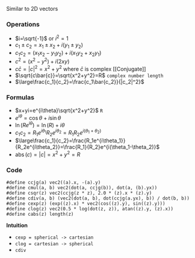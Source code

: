 Similar to 2D vectors
### Operations
- $i=\sqrt{-1}$ or $i^2=1$
- $c_1\pm c_2=x_1\pm x_2+i(y_1\pm y_2)$
- $c_1c_2=(x_1x_2-y_1y_2)+i(x_1y_2+x_2y_1)$
- $c^2=(x^2-y^2)+i(2xy)$
- $c\bar{c}=|c|^2=x^2+y^2$  where $\bar{c}$ is complex [[Conjugate]]
- $\sqrt{c\bar{c}}=\sqrt{x^2+y^2}=R$ `complex number length`
- $\large\frac{c_1}{c_2}=\frac{c_1\bar{c_2}}{|c_2|^2}$
### Formulas
- $x+yi=e^{i\theta}\sqrt{x^2+y^2}$ `R`
- $e^{i\theta}=\cos\theta+i\sin\theta$
- $\ln(Re^{i\theta})=\ln(R)+i\theta$
- $c_1c_2=R_1e^{i\theta_1}R_2e^{i\theta_2}=R_1R_2e^{i(\theta_1+\theta_2)}$
- $\large\frac{c_1}{c_2}=\frac{R_1e^{i\theta_1}}{R_2e^{i\theta_2}}=\frac{R_1}{R_2}e^{i(\theta_1-\theta_2)}$
- $\operatorname{abs}(c)=|c|=x^2+y^2=R$
### Code
```
#define ccjg(a) vec2((a).x, -(a).y)
#define cmul(a, b) vec2(dot(a, ccjg(b)), dot(a, (b).yx))
#define csqr(z) vec2(ccjg(z * z), 2.0 * (z).x * (z).y)
#define cdiv(a, b) (vec2(dot(a, b), dot(ccjg(a.yx), b)) / dot(b, b))
#define cexp(z) (exp((z).x) * vec2(cos((z).y), sin((z).y)))
#define clog(z) vec2(0.5 * log(dot(z, z)), atan((z).y, (z).x))
#define cabs(z) length(z)
```
**Intuition**
- `cexp = spherical -> cartesian`
- `clog = cartesian -> spherical`
- `cdiv`
